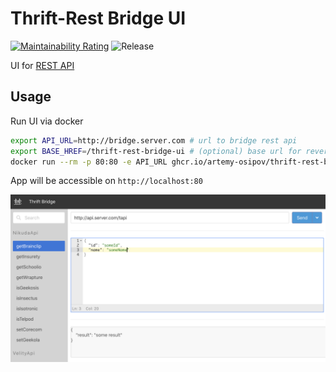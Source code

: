 # Thrift-Rest Bridge UI

[![Maintainability Rating](https://sonarcloud.io/api/project_badges/measure?project=thrift-rest-bridge-ui&metric=sqale_rating)](https://sonarcloud.io/dashboard?id=thrift-rest-bridge-ui)
![Release](https://img.shields.io/github/v/release/artemy-osipov/thrift-rest-bridge-ui)

UI for [REST API](https://github.com/artemy-osipov/thrift-rest-bridge)

## Usage

Run UI via docker

```bash
export API_URL=http://bridge.server.com # url to bridge rest api
export BASE_HREF=/thrift-rest-bridge-ui # (optional) base url for reverse proxy
docker run --rm -p 80:80 -e API_URL ghcr.io/artemy-osipov/thrift-rest-bridge-ui:0.5.0
```

App will be accessible on `http://localhost:80`

![Image description](docs/screenshot.png)
